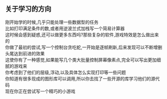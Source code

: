 ## 关于学习的方向
刚开始学的时候,几乎只能处理一些数据型的任务<br>
比如打印满足条件的数,或者用逆波兰式加栈写一个简易计算器<br>
这时候会感到疑惑,还可以做更多东西吗?那些复杂的软件,游戏特效是怎么做出来的<br>
你做了最初的尝试,写一个控制台贪吃蛇,一开始是逐帧刷新,后来发现可以不断增删头尾达到前进的效果<br>
这使你有了一种感觉,如果能写几个类大批量控制屏幕像素点,完全可以写出更加细腻的游戏来<br>
你考虑到了他们的层级,浮动,以及具体怎么实现打印等一些问题<br>
你知道有很多现成的图形库可以调用,所以你去找了一些开源的库学习他们的源代码<br>
现在你正在尝试写一个精巧的小游戏
